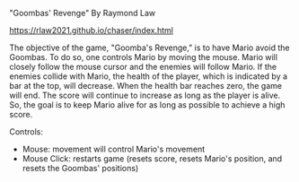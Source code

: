 "Goombas' Revenge" By Raymond Law 

https://rlaw2021.github.io/chaser/index.html

The objective of the game, "Goomba's Revenge," is to have Mario avoid the Goombas. To do so, one controls Mario by moving the mouse. Mario will closely follow the mouse cursor and the enemies will follow Mario. If the enemies collide with Mario, the health of the player, which is indicated by a bar at the top, will decrease. When the health bar reaches zero, the game will end. The score will continue to increase as long as the player is alive. So, the goal is to keep Mario alive for as long as possible to achieve a high score. 

Controls: 
 - Mouse: movement will control Mario's movement
 - Mouse Click: restarts game (resets score, resets Mario's position, and resets the Goombas' positions)
